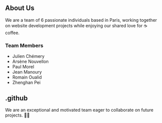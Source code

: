 ## About Us

We are a team of 6 passionate individuals based in Paris, working together on website development projects while enjoying our shared love for ☕️ coffee.

### Team Members
- Julien Chémery
- Arsène Nouvellon
- Paul Morel
- Jean Manoury
- Romain Oualid
- Zhenghan Pei

## .github
We are an exceptional and motivated team eager to collaborate on future projects. 💼✨
